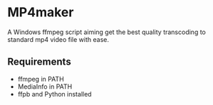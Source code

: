 # MP4maker
A Windows ffmpeg script aiming get the best quality transcoding to standard mp4 video file with ease.
## Requirements
* ffmpeg in PATH
* MediaInfo in PATH
* ffpb and Python installed
